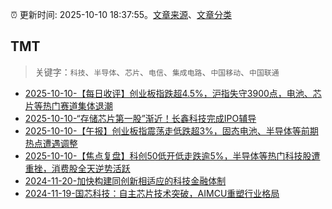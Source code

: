 :alarm_clock: 更新时间: 2025-10-10 18:37:55。[文章来源](/README.md)、[文章分类](/TAGS.md)

## TMT


> 关键字：`科技`、`半导体`、`芯片`、`电信`、`集成电路`、`中国移动`、`中国联通`



- [2025-10-10-【每日收评】创业板指跌超4.5%，沪指失守3900点，电池、芯片等热门赛道集体退潮](https://www.cls.cn/detail/2165575) 
- [2025-10-10-“存储芯片第一股”渐近！长鑫科技完成IPO辅导](https://www.cls.cn/detail/2165277) 
- [2025-10-10-【午报】创业板指震荡走低跌超3%，固态电池、半导体等前期热点遭遇调整](https://www.cls.cn/detail/2165252) 
- [2025-10-10-【焦点复盘】科创50低开低走跌逾5%，半导体等热门科技股遭重挫，消费股全天逆势活跃](https://www.cls.cn/detail/2165685) 
- [2024-11-20-加快构建同创新相适应的科技金融体制](https://xueqiu.com/9193403816/313561745) 
- [2024-11-19-国芯科技：自主芯片技术突破，AIMCU重塑行业格局](https://xueqiu.com/8151841495/313402043) 
